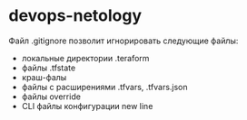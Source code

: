 # devops-netology

Файл .gitignore позволит игнорировать следующие файлы:  
 - локальные директории .teraform
 - файлы .tfstate
 - краш-фалы
 - файлы с расширениями .tfvars, .tfvars.json
 - файлы override
 - CLI файлы конфигурации
new line

